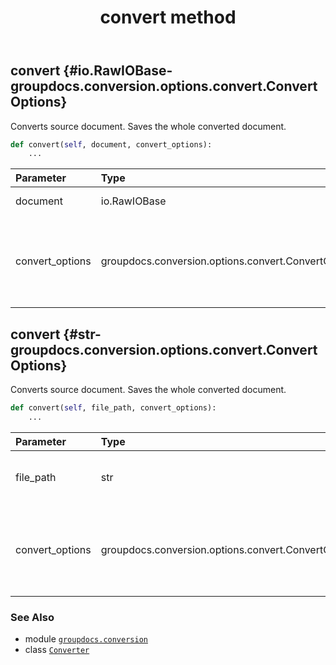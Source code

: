 ﻿---
title: convert method
second_title: GroupDocs.Conversion for Python via .NET API References
description: 
type: docs
weight: 20
url: /python-net/groupdocs.conversion/converter/convert/
is_root: false
---

## convert {#io.RawIOBase-groupdocs.conversion.options.convert.ConvertOptions}

Converts source document. Saves the whole converted document.



```python
def convert(self, document, convert_options):
    ...
```


| Parameter | Type | Description |
| :- | :- | :- |
| document | io.RawIOBase | Output stream. |
| convert_options | groupdocs.conversion.options.convert.ConvertOptions | The convert options specific to desired target file type. |


## convert {#str-groupdocs.conversion.options.convert.ConvertOptions}

Converts source document. Saves the whole converted document.



```python
def convert(self, file_path, convert_options):
    ...
```


| Parameter | Type | Description |
| :- | :- | :- |
| file_path | str | The file path to the output document. |
| convert_options | groupdocs.conversion.options.convert.ConvertOptions | The convert options specific to desired target file type. |



### See Also
* module [`groupdocs.conversion`](../../)
* class [`Converter`](/conversion/python-net/groupdocs.conversion/converter)
